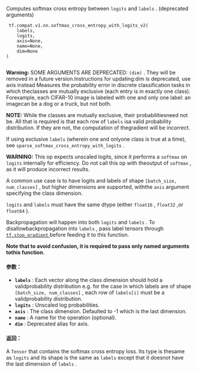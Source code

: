 Computes softmax cross entropy between  `logits`  and  `labels` . (deprecated arguments)

```
 tf.compat.v1.nn.softmax_cross_entropy_with_logits_v2(
    labels,
    logits,
    axis=None,
    name=None,
    dim=None
)
 
```


**Warning:**  SOME ARGUMENTS ARE DEPRECATED:  `(dim)` . They will be removed in a future version.Instructions for updating:dim is deprecated, use axis instead
Measures the probability error in discrete classification tasks in which theclasses are mutually exclusive (each entry is in exactly one class).  Forexample, each CIFAR-10 image is labeled with one and only one label: an imagecan be a dog or a truck, but not both.

**NOTE:**   While the classes are mutually exclusive, their probabilitiesneed not be.  All that is required is that each row of  `labels`  isa valid probability distribution.  If they are not, the computation of thegradient will be incorrect.

If using exclusive  `labels`  (wherein one and onlyone class is true at a time), see  `sparse_softmax_cross_entropy_with_logits` .

**WARNING:**  This op expects unscaled logits, since it performs a  `softmax` on  `logits`  internally for efficiency.  Do not call this op with theoutput of  `softmax` , as it will produce incorrect results.

A common use case is to have logits and labels of shape `[batch_size, num_classes]` , but higher dimensions are supported, withthe  `axis`  argument specifying the class dimension.

 `logits`  and  `labels`  must have the same dtype (either  `float16` ,  `float32` ,or  `float64` ).

Backpropagation will happen into both  `logits`  and  `labels` .  To disallowbackpropagation into  `labels` , pass label tensors through [ `tf.stop_gradient` ](https://tensorflow.google.cn/api_docs/python/tf/stop_gradient)before feeding it to this function.

**Note that to avoid confusion, it is required to pass only named arguments tothis function.** 

#### 参数：
- **`labels`** : Each vector along the class dimension should hold a validprobability distribution e.g. for the case in which labels are of shape `[batch_size, num_classes]` , each row of  `labels[i]`  must be a validprobability distribution.
- **`logits`** : Unscaled log probabilities.
- **`axis`** : The class dimension. Defaulted to -1 which is the last dimension.
- **`name`** : A name for the operation (optional).
- **`dim`** : Deprecated alias for axis.


#### 返回：
A  `Tensor`  that contains the softmax cross entropy loss. Its type is thesame as  `logits`  and its shape is the same as  `labels`  except that it doesnot have the last dimension of  `labels` .

